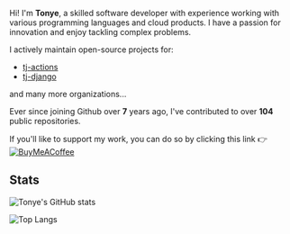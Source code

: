 Hi! I'm **Tonye**, a skilled software developer with experience working with various programming languages and cloud products. I have a passion for innovation and enjoy tackling complex problems.

I actively maintain open-source projects for:
- [tj-actions](https://github.com/tj-actions)
- [tj-django](https://github.com/tj-django)

and many more organizations...

Ever since joining Github over **7** years ago, I've contributed to over **104** public repositories.

If you'll like to support my work, you can do so by clicking this link 👉 [![BuyMeACoffee](https://img.shields.io/badge/Buy%20Me%20a%20Coffee-ffdd00?style=for-the-badge&logo=buy-me-a-coffee&logoColor=black)](https://buymeacoffee.com/jackton1)

## Stats

![Tonye's GitHub stats](https://github-readme-stats-r4tg2wtst-jackton1.vercel.app/api?username=jackton1&show_icons=true&theme=transparent&show=reviews,discussions_started,discussions_answered,prs_merged,prs_merged_percentage&role=OWNER,ORGANIZATION_MEMBER,COLLABORATOR)

![Top Langs](https://github-readme-stats-r4tg2wtst-jackton1.vercel.app/api/top-langs/?username=anuraghazra&layout=donut&langs_count=20&theme=transparent&role=OWNER,ORGANIZATION_MEMBER,COLLABORATOR)
